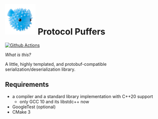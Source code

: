 # ![puffer](asset/puffer.png) Protocol Puffers
[![Github Actions](https://github.com/PragmaTwice/protopuf/workflows/BuildAndTest/badge.svg)](https://github.com/PragmaTwice/protopuf/actions)

*What is this?*

A little, highly templated, and protobuf-compatible serialization/deserialization library.

## Requirements

- a compiler and a standard library implementation with C++20 support 
    - only GCC 10 and its libstdc++ now
- GoogleTest (optional)
- CMake 3
